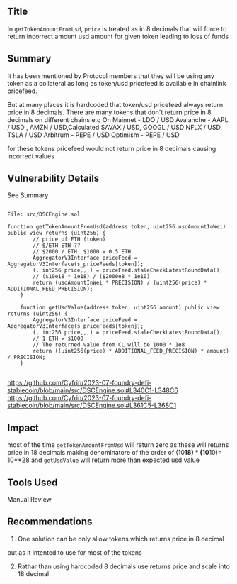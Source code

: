 ## Title

In `getTokenAmountFromUsd`, `price` is treated as in 8 decimals that will force to return incorrect amount usd amount for given token leading to loss of funds

## Summary

It has been mentioned by Protocol members that they will be using any token as a collateral as long as token/usd pricefeed is available in chainlink pricefeed.

But at many places it is hardcoded that token/usd pricefeed always return price in 8 decimals.
There are many tokens that don't return price in 8 decimals on different chains
e.g On Mainnet - LDO / USD
Avalanche - AAPL / USD , AMZN / USD,Calculated SAVAX / USD, GOOGL / USD NFLX / USD, TSLA / USD
Arbitrum - PEPE / USD
Optimism - PEPE / USD

for these tokens pricefeed would not return price in 8 decimals causing incorrect values

## Vulnerability Details

See Summary

```solidity

File: src/DSCEngine.sol

function getTokenAmountFromUsd(address token, uint256 usdAmountInWei) public view returns (uint256) {
        // price of ETH (token)
        // $/ETH ETH ??
        // $2000 / ETH. $1000 = 0.5 ETH
        AggregatorV3Interface priceFeed = AggregatorV3Interface(s_priceFeeds[token]);
        (, int256 price,,,) = priceFeed.staleCheckLatestRoundData();
        // ($10e18 * 1e18) / ($2000e8 * 1e10)
        return (usdAmountInWei * PRECISION) / (uint256(price) * ADDITIONAL_FEED_PRECISION);
    }

    function getUsdValue(address token, uint256 amount) public view returns (uint256) {
        AggregatorV3Interface priceFeed = AggregatorV3Interface(s_priceFeeds[token]);
        (, int256 price,,,) = priceFeed.staleCheckLatestRoundData();
        // 1 ETH = $1000
        // The returned value from CL will be 1000 * 1e8
        return ((uint256(price) * ADDITIONAL_FEED_PRECISION) * amount) / PRECISION;
    }


```

https://github.com/Cyfrin/2023-07-foundry-defi-stablecoin/blob/main/src/DSCEngine.sol#L340C1-L348C6
https://github.com/Cyfrin/2023-07-foundry-defi-stablecoin/blob/main/src/DSCEngine.sol#L361C5-L368C1

## Impact

most of the time `getTokenAmountFromUsd` will return zero as these will returns price in 18 decimals making denominatore of the order of (10**18) \* (10**10)= 10\*\*28 and `getUsdValue` will return more than expected usd value

## Tools Used

Manual Review

## Recommendations

1. One solution can be only allow tokens which returns price in 8 decimal

but as it intented to use for most of the tokens

2. Rathar than using hardcoded 8 decimals use returns price and scale into 18 decimal
